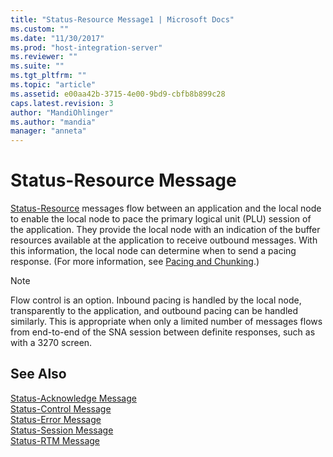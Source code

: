 ```yaml
---
title: "Status-Resource Message1 | Microsoft Docs"
ms.custom: ""
ms.date: "11/30/2017"
ms.prod: "host-integration-server"
ms.reviewer: ""
ms.suite: ""
ms.tgt_pltfrm: ""
ms.topic: "article"
ms.assetid: e00aa42b-3715-4e00-9bd9-cbfb8b899c28
caps.latest.revision: 3
author: "MandiOhlinger"
ms.author: "mandia"
manager: "anneta"
---
```

# Status-Resource Message
[Status-Resource](./status-resource1.md) messages flow between an application and the local node to enable the local node to pace the primary logical unit (PLU) session of the application. They provide the local node with an indication of the buffer resources available at the application to receive outbound messages. With this information, the local node can determine when to send a pacing response. (For more information, see [Pacing and Chunking](../core/pacing-and-chunking1.md).)  
  
> [!NOTE]
>  Flow control is an option. Inbound pacing is handled by the local node, transparently to the application, and outbound pacing can be handled similarly. This is appropriate when only a limited number of messages flows from end-to-end of the SNA session between definite responses, such as with a 3270 screen.  
  
## See Also  
 [Status-Acknowledge Message](../core/status-acknowledge-message1.md)   
 [Status-Control Message](../core/status-control-message1.md)   
 [Status-Error Message](../core/status-error-message1.md)   
 [Status-Session Message](../core/status-session-message1.md)   
 [Status-RTM Message](../core/status-rtm-message1.md)